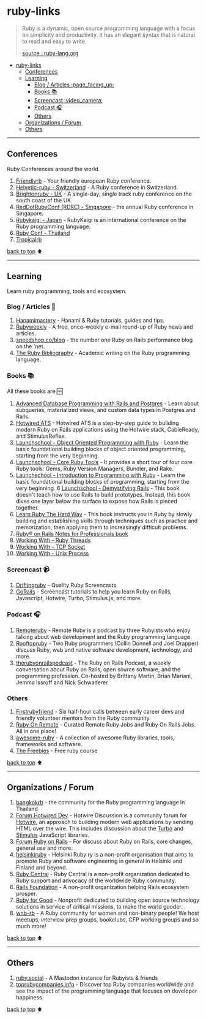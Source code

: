 # ruby-links

> Ruby is a dynamic, open source programming language with a focus on simplicity and productivity. It has an elegant syntax that is natural to read and easy to write.
>
> [source : ruby-lang.org]([Ruby](https://www.ruby-lang.org/en/))

- [ruby-links](#ruby-links)
  - [Conferences](#conferences)
  - [Learning](#learning)
    - [Blog / Articles :page\_facing\_up:](#blog--articles-page_facing_up)
    - [Books :books:](#books-books)
    - [Screencast :video\_camera:](#screencast-video_camera)
    - [Podcast :headphones:](#podcast-headphones)
    - [Others](#others)
  - [Organizations / Forum](#organizations--forum)
  - [Others](#others-1)

---

## Conferences
Ruby Conferences around the world.
1. [Friendlyrb](https://friendlyrb.com/) - Your friendly european Ruby conference.
2. [Helvetic-ruby - Switzerland](https://helvetic-ruby.ch/) - A Ruby conference in Switzerland.
3. [Brightonruby - UK](https://brightonruby.com/) - A single-day, single track ruby conference on the south coast of the UK.
4. [RedDotRubyConf (RDRC) - Singapore](https://reddotrubyconf.com/) - the annual Ruby conference in Singapore.
5. [Rubykaigi - Japan](https://rubykaigi.org) - RubyKaigi is an international conference on the Ruby programming language.
6. [Ruby Conf - Thailand](https://rubyconfth.com/)
7. [Tropicalrb](https://www.tropicalrb.com/en/)

[back to top](#ruby-links) :arrow_up:

---

## Learning
Learn ruby programming, tools and ecosystem.

### Blog / Articles :page_facing_up:
1. [Hanamimastery](https://hanamimastery.com) - Hanami & Ruby tutorials, guides and tips.
2. [Rubyweekly](https://rubyweekly.com/) - A free, once–weekly e-mail round-up of Ruby news and articles.
3. [speedshop.co/blog](https://www.speedshop.co/blog/) - the number one Ruby on Rails performance blog on the 'net.
4. [The Ruby Bibliography](https://rubybib.org/) - Academic writing on the Ruby programming language.

### Books :books:
All these books are :free:
1. [Advanced Database Programming with Rails and Postgres](https://pganalyze.com/ebooks/advanced-database-programming-rails-postgres) - Learn about subqueries, materialized views, and custom data types in Postgres and Rails.
2. [Hotwired ATS](https://book.hotwiringrails.com/chapters) - Hotwired ATS is a step-by-step guide to building modern Ruby on Rails applications using the Hotwire stack, CableReady, and StimulusReflex.
3. [Launchschool - Object Oriented Programming with Ruby](https://launchschool.com/books/oo_ruby) - Learn the basic foundational building blocks of object oriented programming, starting from the very beginning.
4. [Launchschool - Core Ruby Tools](https://launchschool.com/books/core_ruby_tools) - It provides a short tour of four core Ruby tools: Gems, Ruby Version Managers, Bundler, and Rake.
5. [Launchschool - Introduction to Programming with Ruby](https://launchschool.com/books/ruby) - Learn the basic foundational building blocks of programming, starting from the very beginning.
6 [Launchschool - Demystifying Rails](https://launchschool.com/books/demystifying_rails) - This book doesn't teach how to use Rails to build prototypes. Instead, this book dives one layer below the surface to expose how Rails is pieced together.
7. [Learn Ruby The Hard Way](https://learnrubythehardway.org/book/) - This book instructs you in Ruby by slowly building and establishing skills through techniques such as practice and memorization, then applying them to increasingly difficult problems.
8. [Ruby® on Rails Notes for Professionals book](https://books.goalkicker.com/RubyOnRailsBook/)
9. [Working With - Ruby Threads](https://workingwithruby.com/wwrt/intro/)
10. [Working With - TCP Socket](https://workingwithruby.com/wwtcps/intro/)
11. [Working With - Unix Process](https://workingwithruby.com/wwup/intro/)

### Screencast :video_camera:
1. [Driftingruby](https://www.driftingruby.com/) - Quality Ruby Screencasts.
2. [GoRails](https://gorails.com/) - Screencast tutorials to help you learn Ruby on Rails, Javascript, Hotwire, Turbo, Stimulus.js, and more.

### Podcast :headphones:
1. [Remoteruby](https://remoteruby.com/) - Remote Ruby is a podcast by three Rubyists who enjoy talking about web development and the Ruby programming language.
2. [Rooftopruby](https://www.rooftopruby.com/) - Two Ruby programmers (Collin Donnell and Joel Drapper) discuss Ruby, web and native software development, technology, and more.
3. [therubyonrailspodcast](https://www.therubyonrailspodcast.com/) - The Ruby on Rails Podcast, a weekly conversation about Ruby on Rails, open source software, and the programming profession. Co-hosted by Brittany Martin, Brian Mariani, Jemma Issroff and Nick Schwaderer.

### Others
1. [Firstrubyfriend](https://firstrubyfriend.org/) - Six half-hour calls between early career devs and friendly volunteer mentors from the Ruby community.
2. [Ruby On Remote](https://rubyonremote.com/) - Curated Remote Ruby Jobs and Ruby On Rails Jobs. All in one place!
3. [awesome-ruby](https://github.com/markets/awesome-ruby) - A collection of awesome Ruby libraries, tools, frameworks and software.
4. [The Freebies](https://graceful.dev/courses/the-freebies/) - Free ruby course

[back to top](#ruby-links) :arrow_up:

---

## Organizations / Forum
1. [bangkokrb](https://bangkokrb.org/) - the community for the Ruby programming language in Thailand
2. [Forum Hotwired Dev](https://discuss.hotwired.dev/) - Hotwire Discussion is a community forum for [Hotwire](https://hotwired.dev/), an approach to building modern web applications by sending HTML over the wire. This includes discussion about the [Turbo](https://turbo.hotwired.dev/) and [Stimulus](https://stimulus.hotwired.dev/) JavaScript libraries.
3. [Forum Ruby on Rails](https://discuss.rubyonrails.org/) - For discuss about Ruby on Rails, core changes, general use and more.
4. [helsinkiruby](https://helsinkiruby.fi/) - Helsinki Ruby ry is a non-profit organisation that aims to promote Ruby and software engineering in general in Helsinki and Finland and beyond.
5. [Ruby Central](https://rubycentral.org/) - Ruby Central is a non-profit organization dedicated to Ruby support and advocacy of the worldwide Ruby community.
6. [Rails Foundation](https://rubyonrails.org/foundation) - A non-profit organization helping Rails ecosystem prosper.
7. [Ruby for Good](https://rubyforgood.org/) - Nonprofit dedicated to building open source technology solutions in service of critical missions, to make the world gooder. .
8. [wnb-rb](https://www.wnb-rb.dev/) - A Ruby community for women and non-binary people! We host meetups, interview prep groups, bookclubs, CFP working groups and so much more!

[back to top](#ruby-links) :arrow_up:

---

## Others
1. [ruby.social](https://ruby.social) - A Mastodon instance for Rubyists & friends
2. [toprubycompanies.info](https://toprubycompanies.info/) - Discover top Ruby companies worldwide and see the impact of the programming language that focuses on developer happiness.

[back to top](#ruby-links) :arrow_up:
